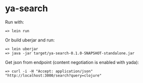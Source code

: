 # ya-search

Run with:
```
=> lein run
```

Or build uberjar and run:
````
=> lein uberjar
=> java -jar target/ya-search-0.1.0-SNAPSHOT-standalone.jar
````

Get json from endpoint (content negotiation is enabled with yada):
````
=> curl -i -H "Accept: application/json" "http://localhost:3000/search?query=clojure"
````